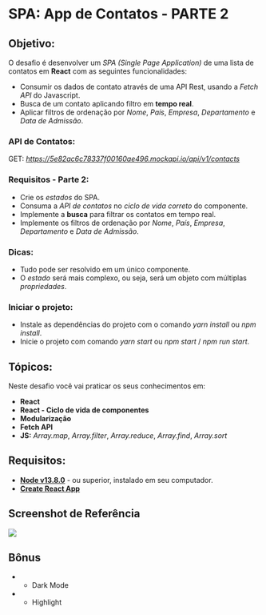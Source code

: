 # SPA: App de Contatos - PARTE 2

## Objetivo:
O desafio é desenvolver um *SPA (Single Page Application)* de uma lista de contatos em **React** com as seguintes funcionalidades:

-  Consumir os dados de contato através de uma API Rest, usando a *Fetch API* do Javascript.
-  Busca de um contato aplicando filtro em **tempo real**.
-  Aplicar filtros de ordenação por *Nome*, *País*, *Empresa*, *Departamento* e *Data de Admissão*.

### API de Contatos:

GET: *https://5e82ac6c78337f00160ae496.mockapi.io/api/v1/contacts*

### Requisitos - Parte 2:

- Crie os *estados* do SPA.
- Consuma a *API de contatos* no *ciclo de vida correto* do componente.
- Implemente a **busca** para filtrar os contatos em tempo real.
- Implemente os filtros de ordenação por *Nome*, *País*, *Empresa*, *Departamento* e *Data de Admissão*.

### Dicas:

- Tudo pode ser resolvido em um único componente.
- O *estado* será mais complexo, ou seja, será um objeto com múltiplas *propriedades*.

### Iniciar o projeto:

- Instale as dependências do projeto com o comando *yarn install* ou *npm install*.
- Inicie o projeto com comando *yarn start* ou *npm start* / *npm run start*.

## Tópicos:

Neste desafio você vai praticar os seus conhecimentos em:

- **React**
- **React - Ciclo de vida de componentes**
- **Modularização**
- **Fetch API**
- **JS:** *Array.map*, *Array.filter*, *Array.reduce*, *Array.find*, *Array.sort*

## Requisitos:

* **[Node v13.8.0](https://nodejs.org/en/)** - ou superior, instalado em seu computador.
* **[Create React App](https://github.com/facebook/create-react-app)**

## Screenshot de Referência

![](https://codenation-challenges.s3-us-west-1.amazonaws.com/react-14/screenshot.png)

## Bônus

- * Dark Mode
- * Highlight